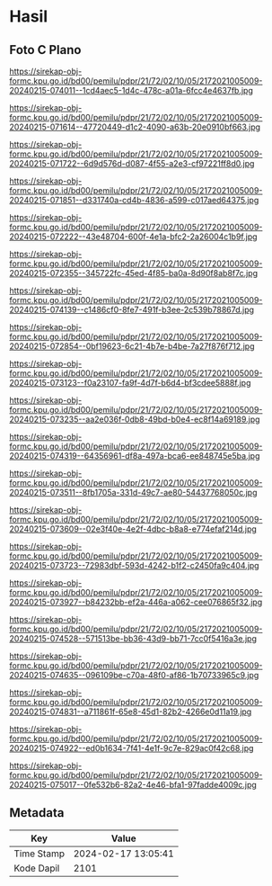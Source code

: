 # Hasil

## Foto C Plano

https://sirekap-obj-formc.kpu.go.id/bd00/pemilu/pdpr/21/72/02/10/05/2172021005009-20240215-074011--1cd4aec5-1d4c-478c-a01a-6fcc4e4637fb.jpg

https://sirekap-obj-formc.kpu.go.id/bd00/pemilu/pdpr/21/72/02/10/05/2172021005009-20240215-071614--47720449-d1c2-4090-a63b-20e0910bf663.jpg

https://sirekap-obj-formc.kpu.go.id/bd00/pemilu/pdpr/21/72/02/10/05/2172021005009-20240215-071722--6d9d576d-d087-4f55-a2e3-cf97221ff8d0.jpg

https://sirekap-obj-formc.kpu.go.id/bd00/pemilu/pdpr/21/72/02/10/05/2172021005009-20240215-071851--d331740a-cd4b-4836-a599-c017aed64375.jpg

https://sirekap-obj-formc.kpu.go.id/bd00/pemilu/pdpr/21/72/02/10/05/2172021005009-20240215-072222--43e48704-600f-4e1a-bfc2-2a26004c1b9f.jpg

https://sirekap-obj-formc.kpu.go.id/bd00/pemilu/pdpr/21/72/02/10/05/2172021005009-20240215-072355--345722fc-45ed-4f85-ba0a-8d90f8ab8f7c.jpg

https://sirekap-obj-formc.kpu.go.id/bd00/pemilu/pdpr/21/72/02/10/05/2172021005009-20240215-074139--c1486cf0-8fe7-491f-b3ee-2c539b78867d.jpg

https://sirekap-obj-formc.kpu.go.id/bd00/pemilu/pdpr/21/72/02/10/05/2172021005009-20240215-072854--0bf19623-6c21-4b7e-b4be-7a27f876f712.jpg

https://sirekap-obj-formc.kpu.go.id/bd00/pemilu/pdpr/21/72/02/10/05/2172021005009-20240215-073123--f0a23107-fa9f-4d7f-b6d4-bf3cdee5888f.jpg

https://sirekap-obj-formc.kpu.go.id/bd00/pemilu/pdpr/21/72/02/10/05/2172021005009-20240215-073235--aa2e036f-0db8-49bd-b0e4-ec8f14a69189.jpg

https://sirekap-obj-formc.kpu.go.id/bd00/pemilu/pdpr/21/72/02/10/05/2172021005009-20240215-074319--64356961-df8a-497a-bca6-ee848745e5ba.jpg

https://sirekap-obj-formc.kpu.go.id/bd00/pemilu/pdpr/21/72/02/10/05/2172021005009-20240215-073511--8fb1705a-331d-49c7-ae80-54437768050c.jpg

https://sirekap-obj-formc.kpu.go.id/bd00/pemilu/pdpr/21/72/02/10/05/2172021005009-20240215-073609--02e3f40e-4e2f-4dbc-b8a8-e774efaf214d.jpg

https://sirekap-obj-formc.kpu.go.id/bd00/pemilu/pdpr/21/72/02/10/05/2172021005009-20240215-073723--72983dbf-593d-4242-b1f2-c2450fa9c404.jpg

https://sirekap-obj-formc.kpu.go.id/bd00/pemilu/pdpr/21/72/02/10/05/2172021005009-20240215-073927--b84232bb-ef2a-446a-a062-cee076865f32.jpg

https://sirekap-obj-formc.kpu.go.id/bd00/pemilu/pdpr/21/72/02/10/05/2172021005009-20240215-074528--571513be-bb36-43d9-bb71-7cc0f5416a3e.jpg

https://sirekap-obj-formc.kpu.go.id/bd00/pemilu/pdpr/21/72/02/10/05/2172021005009-20240215-074635--096109be-c70a-48f0-af86-1b70733965c9.jpg

https://sirekap-obj-formc.kpu.go.id/bd00/pemilu/pdpr/21/72/02/10/05/2172021005009-20240215-074831--a711861f-65e8-45d1-82b2-4266e0d11a19.jpg

https://sirekap-obj-formc.kpu.go.id/bd00/pemilu/pdpr/21/72/02/10/05/2172021005009-20240215-074922--ed0b1634-7f41-4e1f-9c7e-829ac0f42c68.jpg

https://sirekap-obj-formc.kpu.go.id/bd00/pemilu/pdpr/21/72/02/10/05/2172021005009-20240215-075017--0fe532b6-82a2-4e46-bfa1-97fadde4009c.jpg


## Metadata

| Key        | Value               |
| ---------- | ------------------- |
| Time Stamp | 2024-02-17 13:05:41 |
| Kode Dapil | 2101                |



